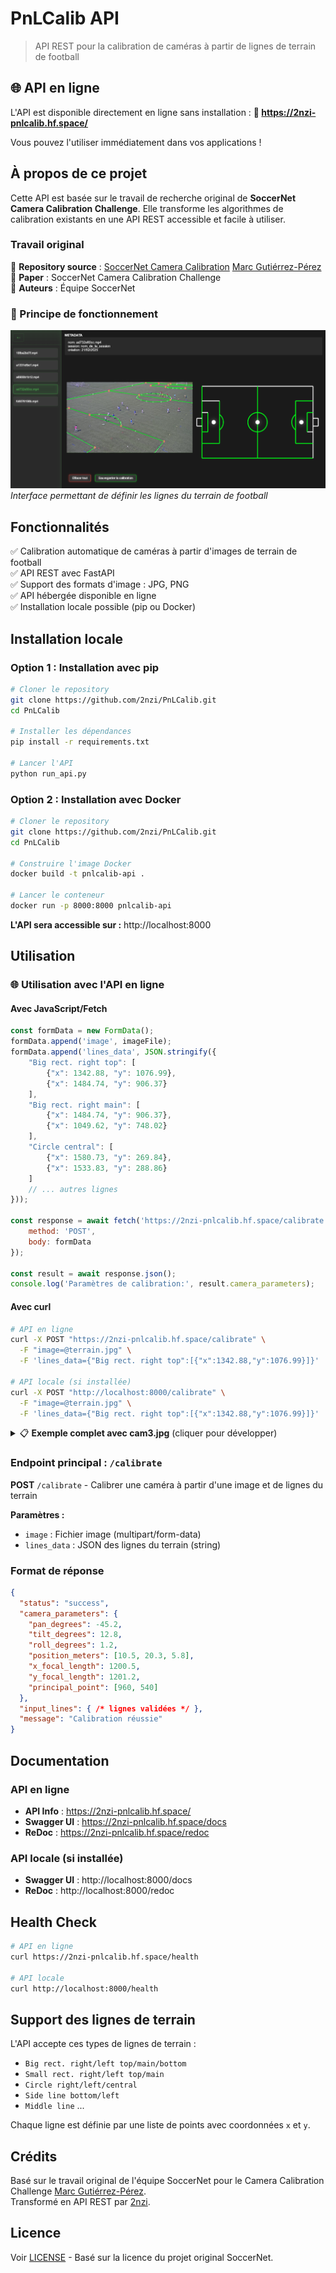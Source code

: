 # PnLCalib API

> API REST pour la calibration de caméras à partir de lignes de terrain de football

## 🌐 API en ligne

L'API est disponible directement en ligne sans installation :
**🔗 https://2nzi-pnlcalib.hf.space/**

Vous pouvez l'utiliser immédiatement dans vos applications !

## À propos de ce projet

Cette API est basée sur le travail de recherche original de **SoccerNet Camera Calibration Challenge**. Elle transforme les algorithmes de calibration existants en une API REST accessible et facile à utiliser.

### Travail original
📍 **Repository source** : [SoccerNet Camera Calibration](https://github.com/SoccerNet/sn-calibration)  [Marc Gutiérrez-Pérez](https://github.com/mguti97/PnLCalib)
📖 **Paper** : SoccerNet Camera Calibration Challenge  
👥 **Auteurs** : Équipe SoccerNet

### 🎯 Principe de fonctionnement

![Interface de calibration](https://github.com/2nzi/PnLCalib/blob/main/ressources/interface.png?raw=true)
*Interface permettant de définir les lignes du terrain de football*


## Fonctionnalités

✅ Calibration automatique de caméras à partir d'images de terrain de football  
✅ API REST avec FastAPI  
✅ Support des formats d'image : JPG, PNG  
✅ API hébergée disponible en ligne  
✅ Installation locale possible (pip ou Docker)

## Installation locale

### Option 1 : Installation avec pip

```bash
# Cloner le repository
git clone https://github.com/2nzi/PnLCalib.git
cd PnLCalib

# Installer les dépendances
pip install -r requirements.txt

# Lancer l'API
python run_api.py
```

### Option 2 : Installation avec Docker

```bash
# Cloner le repository
git clone https://github.com/2nzi/PnLCalib.git
cd PnLCalib

# Construire l'image Docker
docker build -t pnlcalib-api .

# Lancer le conteneur
docker run -p 8000:8000 pnlcalib-api
```

**L'API sera accessible sur :** http://localhost:8000

## Utilisation

### 🌐 Utilisation avec l'API en ligne

#### Avec JavaScript/Fetch
```javascript
const formData = new FormData();
formData.append('image', imageFile);
formData.append('lines_data', JSON.stringify({
    "Big rect. right top": [
        {"x": 1342.88, "y": 1076.99},
        {"x": 1484.74, "y": 906.37}
    ],
    "Big rect. right main": [
        {"x": 1484.74, "y": 906.37},
        {"x": 1049.62, "y": 748.02}
    ],
    "Circle central": [
        {"x": 1580.73, "y": 269.84},
        {"x": 1533.83, "y": 288.86}
    ]
    // ... autres lignes
}));

const response = await fetch('https://2nzi-pnlcalib.hf.space/calibrate', {
    method: 'POST',
    body: formData
});

const result = await response.json();
console.log('Paramètres de calibration:', result.camera_parameters);
```

#### Avec curl
```bash
# API en ligne
curl -X POST "https://2nzi-pnlcalib.hf.space/calibrate" \
  -F "image=@terrain.jpg" \
  -F 'lines_data={"Big rect. right top":[{"x":1342.88,"y":1076.99}]}'

# API locale (si installée)
curl -X POST "http://localhost:8000/calibrate" \
  -F "image=@terrain.jpg" \
  -F 'lines_data={"Big rect. right top":[{"x":1342.88,"y":1076.99}]}'
```

<details>
<summary>📋 <strong>Exemple complet avec cam3.jpg</strong> (cliquer pour développer)</summary>

### Exemple pratique avec l'image cam3.jpg

Cet exemple utilise l'image `resources/cam3.jpg` du projet avec toutes les lignes détectées.

![Image d'exemple cam3.jpg](https://github.com/2nzi/PnLCalib/blob/main/ressources/cam3.jpg?raw=true)
*Image de terrain de football utilisée pour la calibration - cam3.jpg*

![Transformation de calibration](https://github.com/2nzi/PnLCalib/blob/main/ressources/transformation.png?raw=true)  
*Processus de transformation et de calibration de la caméra*

#### Avec curl

```bash
# API en ligne
curl -X POST "https://2nzi-pnlcalib.hf.space/calibrate" \
  -F "image=@resources/cam3.jpg" \
  -F 'lines_data={
    "Big rect. right top": [
        {"x": 12.8861505076343, "y": 1076.997434976179},
        {"x": 1484.7446330310781, "y": 906.3705391217808}
    ],
    "Big rect. right main": [
        {"x": 1484.7446330310781, "y": 906.3705391217808},
        {"x": 1049.6210183678218, "y": 748.0287797688992},
        {"x": 828.6491513601493, "y": 668.8579000924583},
        {"x": 349.8767728435256, "y": 500.9610345717304},
        {"x": 32.736572890025556, "y": 397.21988189225624}
    ],
    "Big rect. right bottom": [
        {"x": 32.736572890025556, "y": 397.21988189225624},
        {"x": 0.3753980224568448, "y": 407.0286292126068}
    ],
    "Small rect. right top": [
        {"x": 312.24913494809687, "y": 1075.6461846681693},
        {"x": 426.66666666666663, "y": 999.9279904137233}
    ],
    "Small rect. right main": [
        {"x": 426.66666666666663, "y": 999.9279904137233},
        {"x": 0, "y": 769.079837198949}
    ],
    "Circle right": [
        {"x": 828.6491513601493, "y": 668.8579000924583},
        {"x": 821.7759602949911, "y": 612.2830792373484},
        {"x": 782.8739995106773, "y": 564.5621490047902},
        {"x": 722.6387053930304, "y": 529.3993583071158},
        {"x": 623.5014504910696, "y": 503.02726528386006},
        {"x": 494.24654853028534, "y": 492.980753655953},
        {"x": 349.8767728435256, "y": 500.9610345717304}
    ],
    "Side line bottom": [
        {"x": 2.0193824656299317, "y": 266.2605192109321},
        {"x": 399.0443993689428, "y": 186.14824976426013},
        {"x": 645.5533017804819, "y": 132.93313314748357},
        {"x": 1001.1088573360372, "y": 53.39824942655338},
        {"x": 1208.1676808654488, "y": 7.351737798646435}
    ],
    "Middle line": [
        {"x": 645.5533017804819, "y": 132.93313314748357},
        {"x": 1106.0585089650835, "y": 200.22939899146556},
        {"x": 1580.7388158704541, "y": 269.8451725000601},
        {"x": 1917.6527118636336, "y": 318.9857185061268}
    ],
    "Circle central": [
        {"x": 1580.7388158704541, "y": 269.8451725000601},
        {"x": 1580.7388158704541, "y": 269.8451725000601},
        {"x": 1533.8366024891266, "y": 288.8643838246303},
        {"x": 1441.810458698277, "y": 302.46903498742097},
        {"x": 1316.3202626198458, "y": 304.5620582432349},
        {"x": 1219.0653606590615, "y": 292.0039187083512},
        {"x": 1135.4052299401073, "y": 274.2132210339326},
        {"x": 1069.522876998931, "y": 237.5853140571884},
        {"x": 1106.0585089650835, "y": 200.22939899146556},
        {"x": 1139.5882364760548, "y": 189.4457791734675},
        {"x": 1224.2941188289963, "y": 177.9341512664908},
        {"x": 1314.2287593518718, "y": 174.79461638276985},
        {"x": 1392.6601319008914, "y": 180.02717452230473},
        {"x": 1465.8627462799764, "y": 190.49229080137454},
        {"x": 1529.6535959531789, "y": 204.09694196416518},
        {"x": 1581.9411776525253, "y": 230.2597326618396},
        {"x": 1580.7388158704541, "y": 269.8451725000601}
    ],
    "Side line left": [
        {"x": 1208.1676808654488, "y": 7.351737798646435},
        {"x": 1401.9652021886754, "y": 20.565213248502545},
        {"x": 1582.3573590514204, "y": 30.37625976013045},
        {"x": 1679.416182580832, "y": 34.300678364781604},
        {"x": 1824.5142217965183, "y": 41.23091697692868},
        {"x": 1918.6318688553417, "y": 42.21202162809147}
    ],
    "Big rect. left bottom": [
        {"x": 1401.9652021886754, "y": 20.565213248502545},
        {"x": 1283.3377512082834, "y": 53.98527744204496}
    ],
    "Big rect. left main": [
        {"x": 1283.3377512082834, "y": 53.98527744204496},
        {"x": 1510.7887316004399, "y": 73.60737046530076},
        {"x": 1808.8279472867146, "y": 94.21056813971936},
        {"x": 1918.6318688553417, "y": 100.0971960466961}
    ],
    "Circle left": [
        {"x": 1510.7887316004399, "y": 73.60737046530076},
        {"x": 1548.0436335612244, "y": 86.36173093041702},
        {"x": 1620.5926531690673, "y": 95.19167279088215},
        {"x": 1681.3769668945574, "y": 97.15388209320773},
        {"x": 1746.0828492474989, "y": 100.0971960466961},
        {"x": 1808.8279472867146, "y": 94.21056813971936}
    ],
    "Small rect. left bottom": [
        {"x": 1550.9848100318127, "y": 42.21202162809147},
        {"x": 1582.3573590514204, "y": 30.37625976013045}
    ],
    "Small rect. left main": [
        {"x": 1550.9848100318127, "y": 42.21202162809147},
        {"x": 1918.418689198772, "y": 60.49417894940041}
    ]
}'
```

#### Avec JavaScript/Fetch

```javascript
// Charger l'image (exemple avec input file)
const fileInput = document.getElementById('imageInput');
const imageFile = fileInput.files[0]; // ou charger resources/cam3.jpg

const linesData = {
    "Big rect. right top": [
        {"x": 12.8861505076343, "y": 1076.997434976179},
        {"x": 1484.7446330310781, "y": 906.3705391217808}
    ],
    "Big rect. right main": [
        {"x": 1484.7446330310781, "y": 906.3705391217808},
        {"x": 1049.6210183678218, "y": 748.0287797688992},
        {"x": 828.6491513601493, "y": 668.8579000924583},
        {"x": 349.8767728435256, "y": 500.9610345717304},
        {"x": 32.736572890025556, "y": 397.21988189225624}
    ],
    "Big rect. right bottom": [
        {"x": 32.736572890025556, "y": 397.21988189225624},
        {"x": 0.3753980224568448, "y": 407.0286292126068}
    ],
    "Small rect. right top": [
        {"x": 312.24913494809687, "y": 1075.6461846681693},
        {"x": 426.66666666666663, "y": 999.9279904137233}
    ],
    "Small rect. right main": [
        {"x": 426.66666666666663, "y": 999.9279904137233},
        {"x": 0, "y": 769.079837198949}
    ],
    "Circle right": [
        {"x": 828.6491513601493, "y": 668.8579000924583},
        {"x": 821.7759602949911, "y": 612.2830792373484},
        {"x": 782.8739995106773, "y": 564.5621490047902},
        {"x": 722.6387053930304, "y": 529.3993583071158},
        {"x": 623.5014504910696, "y": 503.02726528386006},
        {"x": 494.24654853028534, "y": 492.980753655953},
        {"x": 349.8767728435256, "y": 500.9610345717304}
    ],
    "Side line bottom": [
        {"x": 2.0193824656299317, "y": 266.2605192109321},
        {"x": 399.0443993689428, "y": 186.14824976426013},
        {"x": 645.5533017804819, "y": 132.93313314748357},
        {"x": 1001.1088573360372, "y": 53.39824942655338},
        {"x": 1208.1676808654488, "y": 7.351737798646435}
    ],
    "Middle line": [
        {"x": 645.5533017804819, "y": 132.93313314748357},
        {"x": 1106.0585089650835, "y": 200.22939899146556},
        {"x": 1580.7388158704541, "y": 269.8451725000601},
        {"x": 1917.6527118636336, "y": 318.9857185061268}
    ],
    "Circle central": [
        {"x": 1580.7388158704541, "y": 269.8451725000601},
        {"x": 1580.7388158704541, "y": 269.8451725000601},
        {"x": 1533.8366024891266, "y": 288.8643838246303},
        {"x": 1441.810458698277, "y": 302.46903498742097},
        {"x": 1316.3202626198458, "y": 304.5620582432349},
        {"x": 1219.0653606590615, "y": 292.0039187083512},
        {"x": 1135.4052299401073, "y": 274.2132210339326},
        {"x": 1069.522876998931, "y": 237.5853140571884},
        {"x": 1106.0585089650835, "y": 200.22939899146556},
        {"x": 1139.5882364760548, "y": 189.4457791734675},
        {"x": 1224.2941188289963, "y": 177.9341512664908},
        {"x": 1314.2287593518718, "y": 174.79461638276985},
        {"x": 1392.6601319008914, "y": 180.02717452230473},
        {"x": 1465.8627462799764, "y": 190.49229080137454},
        {"x": 1529.6535959531789, "y": 204.09694196416518},
        {"x": 1581.9411776525253, "y": 230.2597326618396},
        {"x": 1580.7388158704541, "y": 269.8451725000601}
    ],
    "Side line left": [
        {"x": 1208.1676808654488, "y": 7.351737798646435},
        {"x": 1401.9652021886754, "y": 20.565213248502545},
        {"x": 1582.3573590514204, "y": 30.37625976013045},
        {"x": 1679.416182580832, "y": 34.300678364781604},
        {"x": 1824.5142217965183, "y": 41.23091697692868},
        {"x": 1918.6318688553417, "y": 42.21202162809147}
    ],
    "Big rect. left bottom": [
        {"x": 1401.9652021886754, "y": 20.565213248502545},
        {"x": 1283.3377512082834, "y": 53.98527744204496}
    ],
    "Big rect. left main": [
        {"x": 1283.3377512082834, "y": 53.98527744204496},
        {"x": 1510.7887316004399, "y": 73.60737046530076},
        {"x": 1808.8279472867146, "y": 94.21056813971936},
        {"x": 1918.6318688553417, "y": 100.0971960466961}
    ],
    "Circle left": [
        {"x": 1510.7887316004399, "y": 73.60737046530076},
        {"x": 1548.0436335612244, "y": 86.36173093041702},
        {"x": 1620.5926531690673, "y": 95.19167279088215},
        {"x": 1681.3769668945574, "y": 97.15388209320773},
        {"x": 1746.0828492474989, "y": 100.0971960466961},
        {"x": 1808.8279472867146, "y": 94.21056813971936}
    ],
    "Small rect. left bottom": [
        {"x": 1550.9848100318127, "y": 42.21202162809147},
        {"x": 1582.3573590514204, "y": 30.37625976013045}
    ],
    "Small rect. left main": [
        {"x": 1550.9848100318127, "y": 42.21202162809147},
        {"x": 1918.418689198772, "y": 60.49417894940041}
    ]
};

const formData = new FormData();
formData.append('image', imageFile); // ou charge resources/cam3.jpg
formData.append('lines_data', JSON.stringify(linesData));

try {
    const response = await fetch('https://2nzi-pnlcalib.hf.space/calibrate', {
        method: 'POST',
        body: formData
    });
    
    const result = await response.json();
    
    if (result.status === 'success') {
        console.log('🎯 Calibration réussie!');
        console.log('📐 Paramètres de la caméra:', result.camera_parameters);
        
        // Exemple de résultat attendu :
        // {
        //   "pan_degrees": -15.2,
        //   "tilt_degrees": 8.7,
        //   "roll_degrees": 0.3,
        //   "position_meters": [25.4, 35.1, 12.8],
        //   "x_focal_length": 1450.2,
        //   "y_focal_length": 1448.9,
        //   "principal_point": [960, 540]
        // }
    } else {
        console.error('❌ Erreur de calibration:', result.message);
    }
} catch (error) {
    console.error('❌ Erreur réseau:', error);
}
```

#### Avec Python

```python
import requests

# Préparer les données
files = {'image': open('resources/cam3.jpg', 'rb')}
data = {
    'lines_data': '''{
        "Big rect. right top": [
            {"x": 12.8861505076343, "y": 1076.997434976179},
            {"x": 1484.7446330310781, "y": 906.3705391217808}
        ],
        "Big rect. right main": [
            {"x": 1484.7446330310781, "y": 906.3705391217808},
            {"x": 1049.6210183678218, "y": 748.0287797688992},
            {"x": 828.6491513601493, "y": 668.8579000924583},
            {"x": 349.8767728435256, "y": 500.9610345717304},
            {"x": 32.736572890025556, "y": 397.21988189225624}
        ],
        "Circle central": [
            {"x": 1580.7388158704541, "y": 269.8451725000601},
            {"x": 1533.8366024891266, "y": 288.8643838246303}
        ]
    }'''
}

# Appel API
response = requests.post(
    'https://2nzi-pnlcalib.hf.space/calibrate',
    files=files,
    data=data
)

result = response.json()
print("📐 Paramètres de calibration:", result['camera_parameters'])
```

</details>

### Endpoint principal : `/calibrate`

**POST** `/calibrate` - Calibrer une caméra à partir d'une image et de lignes du terrain

**Paramètres :**
- `image` : Fichier image (multipart/form-data)
- `lines_data` : JSON des lignes du terrain (string)

### Format de réponse

```json
{
  "status": "success",
  "camera_parameters": {
    "pan_degrees": -45.2,
    "tilt_degrees": 12.8,
    "roll_degrees": 1.2,
    "position_meters": [10.5, 20.3, 5.8],
    "x_focal_length": 1200.5,
    "y_focal_length": 1201.2,
    "principal_point": [960, 540]
  },
  "input_lines": { /* lignes validées */ },
  "message": "Calibration réussie"
}
```

## Documentation

### API en ligne
- **API Info** : https://2nzi-pnlcalib.hf.space/
- **Swagger UI** : https://2nzi-pnlcalib.hf.space/docs
- **ReDoc** : https://2nzi-pnlcalib.hf.space/redoc

### API locale (si installée)
- **Swagger UI** : http://localhost:8000/docs
- **ReDoc** : http://localhost:8000/redoc

## Health Check

```bash
# API en ligne
curl https://2nzi-pnlcalib.hf.space/health

# API locale
curl http://localhost:8000/health
```

## Support des lignes de terrain

L'API accepte ces types de lignes de terrain :
- `Big rect. right/left top/main/bottom`
- `Small rect. right/left top/main`
- `Circle right/left/central`
- `Side line bottom/left`
- `Middle line`
...

Chaque ligne est définie par une liste de points avec coordonnées `x` et `y`.

## Crédits

Basé sur le travail original de l'équipe SoccerNet pour le Camera Calibration Challenge [Marc Gutiérrez-Pérez](https://github.com/mguti97/PnLCalib).  
Transformé en API REST par [2nzi](https://github.com/2nzi).

## Licence

Voir [LICENSE](LICENSE) - Basé sur la licence du projet original SoccerNet.
